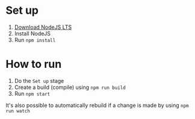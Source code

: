 # Set up

1. [Download NodeJS LTS](https://nodejs.org/en/)
2. Install NodeJS
3. Run `npm install`

# How to run

1. Do the `Set up` stage
2. Create a build (compile) using `npm run build`
3. Run `npm start`

It's also possible to automatically rebuild if a change is made by using `npm run watch`
